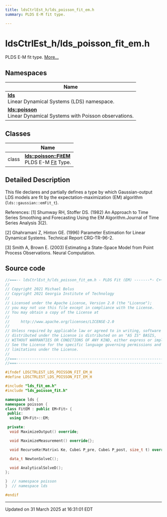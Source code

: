 ```yaml
---
title: ldsCtrlEst_h/lds_poisson_fit_em.h
summary: PLDS E-M fit type. 

---
```


# ldsCtrlEst_h/lds_poisson_fit_em.h

PLDS E-M fit type.  [More...](#detailed-description)



## Namespaces

| Name           |
| -------------- |
| **[lds](/lds-ctrl-est/docs/api/namespaces/namespacelds/)** <br>Linear Dynamical Systems (LDS) namespace.  |
| **[lds::poisson](/lds-ctrl-est/docs/api/namespaces/namespacelds_1_1poisson/)** <br>Linear Dynamical Systems with Poisson observations.  |

## Classes

|                | Name           |
| -------------- | -------------- |
| class | **[lds::poisson::FitEM](/lds-ctrl-est/docs/api/classes/classlds_1_1poisson_1_1_fit_e_m/)** <br>PLDS E-M [Fit](/lds-ctrl-est/docs/api/classes/classlds_1_1poisson_1_1_fit/) Type.  |

## Detailed Description



This file declares and partially defines a type by which Gaussian-output LDS models are fit by the expectation-maximization (EM) algorithm (`lds::gaussian::emFit_t`).

References: [1] Shumway RH, Stoffer DS. (1982) An Approach to Time Series Smoothing and Forecasting Using the EM Algorithm.Journal of Time Series Analysis 3(2).

[2] Ghahramani Z, Hinton GE. (1996) Parameter Estimation for Linear Dynamical Systems. Technical Report CRG-TR-96-2.

[3] Smith A, Brown E. (2003) Estimating a State-Space Model from Point Process Observations. Neural Computation. 





## Source code

```cpp
//===-- ldsCtrlEst_h/lds_poisson_fit_em.h - PLDS Fit (EM) -------*- C++ -*-===//
//
// Copyright 2021 Michael Bolus
// Copyright 2021 Georgia Institute of Technology
//
// Licensed under the Apache License, Version 2.0 (the "License");
// you may not use this file except in compliance with the License.
// You may obtain a copy of the License at
//
//     http://www.apache.org/licenses/LICENSE-2.0
//
// Unless required by applicable law or agreed to in writing, software
// distributed under the License is distributed on an "AS IS" BASIS,
// WITHOUT WARRANTIES OR CONDITIONS OF ANY KIND, either express or implied.
// See the License for the specific language governing permissions and
// limitations under the License.
//
//===----------------------------------------------------------------------===//
//===----------------------------------------------------------------------===//

#ifndef LDSCTRLEST_LDS_POISSON_FIT_EM_H
#define LDSCTRLEST_LDS_POISSON_FIT_EM_H

#include "lds_fit_em.h"
#include "lds_poisson_fit.h"

namespace lds {
namespace poisson {
class FitEM : public EM<Fit> {
 public:
  using EM<Fit>::EM;

 private:
  void MaximizeOutput() override;

  void MaximizeMeasurement() override{};

  void RecurseKe(Matrix& Ke, Cube& P_pre, Cube& P_post, size_t t) override;

  data_t NewtonSolveC();

  void AnalyticalSolveD();
};

}  // namespace poisson
}  // namespace lds

#endif
```


-------------------------------

Updated on 31 March 2025 at 16:31:01 EDT
